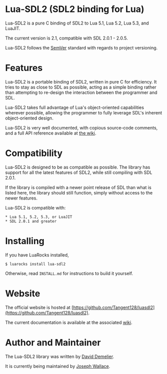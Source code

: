 Lua-SDL2 (SDL2 binding for Lua)
==================================

Lua-SDL2 is a pure C binding of SDL2 to Lua 5.1, Lua 5.2, Lua 5.3, and LuaJIT.

The current version is 2.1, compatible with SDL 2.0.1 - 2.0.5.

Lua-SDL2 follows the [SemVer](semver.org) standard with regards to project
versioning.

Features
========

Lua-SDL2 is a portable binding of SDL2, written in pure C for efficiency.
It tries to stay as close to SDL as possible, acting as a simple binding
rather than attempting to re-design the interaction between the programmer
and SDL.

Lua-SDL2 takes full advantage of Lua's object-oriented capabilities wherever
possible, allowing the programmer to fully leverage SDL's inherent
object-oriented design.

Lua-SDL2 is very well documented, with copious source-code comments, and a full
API reference available at [the wiki](https://github.com/Tangent128/LuaSDL2/wiki/).

Compatibility
=============

Lua-SDL2 is designed to be as compatible as possible.  The library has support
for all the latest features of SDL2, while still compiling with SDL 2.0.1.

If the library is compiled with a newer point release of SDL than what is
listed here, the library should still function, simply without access to the
newer features.

Lua-SDL2 is compatible with:

	* Lua 5.1, 5.2, 5.3, or LuaJIT
	* SDL 2.0.1 and greater

Installing
==========

If you have LuaRocks installed,

    $ luarocks install lua-sdl2

Otherwise, read `INSTALL.md` for instructions to build it yourself.

Website
=======

The official website is hosted at [https://github.com/Tangent128/luasdl2](https://github.com/Tangent128/luasdl2).

The current documentation is available at the associated
[wiki](https://github.com/Tangent128/luasdl2/wiki/).

Author and Maintainer
=====================

The Lua-SDL2 library was written by [David Demelier](mailto:markand@malikania.fr).

It is currently being maintained by [Joseph Wallace](mailto:tangent128@gmail.com).

